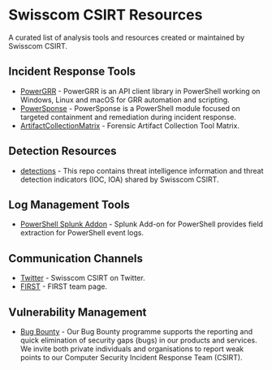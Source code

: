 # Swisscom CSIRT Resources
A curated list of analysis tools and resources created or maintained by Swisscom CSIRT.

## Incident Response Tools
* [PowerGRR](https://github.com/swisscom/PowerGRR) - PowerGRR is an API client library in PowerShell working on Windows, Linux and macOS for GRR automation and scripting.
* [PowerSponse](https://github.com/swisscom/PowerSponse) - PowerSponse is a PowerShell module focused on targeted containment and remediation during incident response.
* [ArtifactCollectionMatrix](https://github.com/swisscom/ArtifactCollectionMatrix) - Forensic Artifact Collection Tool Matrix.	
  
## Detection Resources
* [detections](https://github.com/swisscom/detections) - This repo contains threat intelligence information and threat detection indicators (IOC, IOA) shared by Swisscom CSIRT.

## Log Management Tools
* [PowerShell Splunk Addon](https://github.com/swisscom/splunk-addon-powershell/) - Splunk Add-on for PowerShell provides field extraction for PowerShell event logs.

## Communication Channels
* [Twitter](https://twitter.com/swisscom_csirt) - Swisscom CSIRT on Twitter.
* [FIRST](https://www.first.org/members/teams/swisscom_csirt) - FIRST team page.

## Vulnerability Management
* [Bug Bounty](https://www.swisscom.ch/en/about/security/bug-bounty.html) - Our Bug Bounty programme supports the reporting and quick elimination of security gaps (bugs) in our products and services. We invite both private individuals and organisations to report weak points to our Computer Security Incident Response Team (CSIRT).
